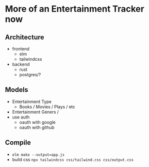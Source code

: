 # More of an Entertainment Tracker now

## Architecture
- frontend
    - elm 
    - tailwindcss 
- backend
    - rust
    - postgres/?


## Models
- Entertainment Type
    - Books / Movies / Plays / etc
- Entertainment Geners / 
- use auth
    - oauth with google
    - oauth with github
## Compile 
- `elm make --output=app.js` 
- build css `npx tailwindcss css/tailwind.css css/output.css`